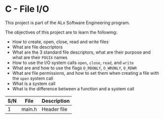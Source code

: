 # C - File I/O

This project is part of the ALx Software Engineering program.

The objectives of this project are to learn the following:

- How to create, open, close, read and write files
- What are file descriptors
- What are the 3 standard file descriptors, what are their purpose and what are their `POSIX` names
- How to use the I/O system calls `open`, `close`, `read`, and `write`
- What are and how to use the flags `O_RDONLY`, `O_WRONLY`, `O_RDWR`
- What are file permissions, and how to set them when creating a file with the `open` system call
- What is a system call
- What is the difference between a function and a system call

| S/N | File | Description |
| --- | ---- | ----------- |
| 1 | main.h | Header file |
